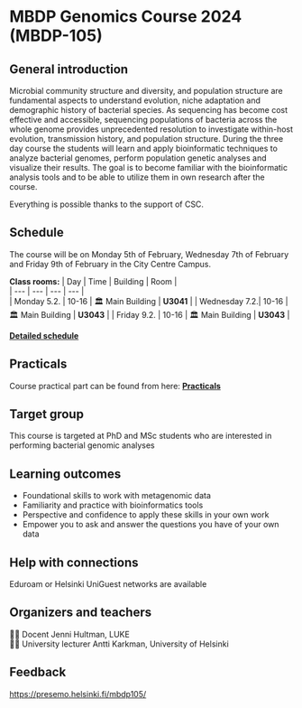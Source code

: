 # MBDP Genomics Course 2024 (MBDP-105)

## General introduction

Microbial community structure and diversity, and population structure are fundamental aspects to understand evolution, niche adaptation and demographic history of bacterial species. As sequencing has become cost effective and accessible, sequencing populations of bacteria across the whole genome provides unprecedented resolution to investigate within-host evolution, transmission history, and population structure. During the three day course the students will learn and apply bioinformatic techniques to analyze bacterial genomes, perform population genetic analyses and visualize their results. The goal is to become familiar with the bioinformatic analysis tools and to be able to utilize them in own research after the course.

Everything is possible thanks to the support of CSC.

## Schedule

The course will be on Monday 5th of February, Wednesday 7th of February and Friday 9th of February in the City Centre Campus.

__Class rooms:__
| Day | Time | Building | Room |  
| --- | --- | --- | --- |  
| Monday 5.2.   | 10-16   | :classical_building: Main Building | __U3041__  |
| Wednesday 7.2.| 10-16   | :classical_building: Main Building | __U3043__  | 
| Friday 9.2.   | 10-16   | :classical_building: Main Building | __U3043__  |

__[Detailed schedule](Schedule.md)__  

## Practicals

Course practical part can be found from here: __[Practicals](Practicals/README.md)__

## Target group

This course is targeted at PhD and MSc students who are interested in performing bacterial genomic analyses

## Learning outcomes

* Foundational skills to work with metagenomic data
* Familiarity and practice with bioinformatics tools
* Perspective and confidence to apply these skills in your own work
* Empower you to ask and answer the questions you have of your own data

## Help with connections

Eduroam or Helsinki UniGuest networks are available

## Organizers and teachers

:woman_technologist: Docent Jenni Hultman, LUKE  
:man_technologist: University lecturer Antti Karkman, University of Helsinki

## Feedback

https://presemo.helsinki.fi/mbdp105/
